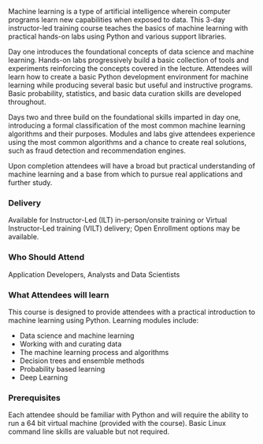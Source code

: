 <!-- Machine Learning with Python -->

Machine learning is a type of artificial intelligence wherein computer programs learn new capabilities when exposed to data. This 3-day instructor-led training course teaches the basics of machine learning with practical hands-on labs using Python and various support libraries.

Day one introduces the foundational concepts of data science and machine learning. Hands-on labs progressively build a basic collection of tools and experiments reinforcing the concepts covered in the lecture. Attendees will learn how to create a basic Python development environment for machine learning while producing several basic but useful and instructive programs. Basic probability, statistics, and basic data curation skills are developed throughout.

Days two and three build on the foundational skills imparted in day one, introducing a formal classification of the most common machine learning algorithms and their purposes. Modules and labs give attendees experience using the most common algorithms and a chance to create real solutions, such as fraud detection and recommendation engines.

Upon completion attendees will have a broad but practical understanding of machine learning and a base from which to pursue real applications and further study.


### Delivery

Available for Instructor-Led (ILT) in-person/onsite training or Virtual Instructor-Led training (VILT) delivery; Open Enrollment options may be available.


### Who Should Attend

Application Developers, Analysts and Data Scientists


### What Attendees will learn

This course is designed to provide attendees with a practical introduction to machine learning using Python. Learning modules include:

- Data science and machine learning
- Working with and curating data
- The machine learning process and algorithms
- Decision trees and ensemble methods
- Probability based learning
- Deep Learning


### Prerequisites

Each attendee should be familiar with Python and will require the ability to run a 64 bit virtual machine (provided with
the course). Basic Linux command line skills are valuable but not required.
